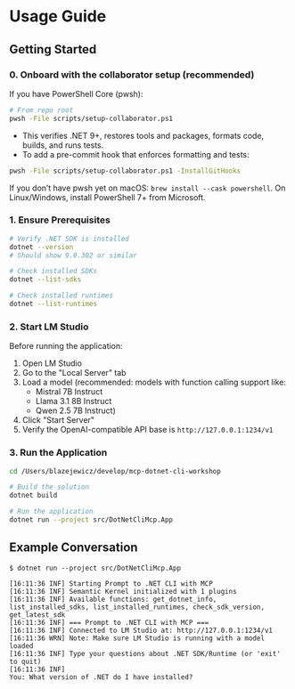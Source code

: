 # Usage Guide

## Getting Started

### 0. Onboard with the collaborator setup (recommended)

If you have PowerShell Core (pwsh):

```bash
# From repo root
pwsh -File scripts/setup-collaborator.ps1
```

- This verifies .NET 9+, restores tools and packages, formats code, builds, and runs tests.
- To add a pre-commit hook that enforces formatting and tests:

```bash
pwsh -File scripts/setup-collaborator.ps1 -InstallGitHooks
```

If you don’t have pwsh yet on macOS: `brew install --cask powershell`. On Linux/Windows, install PowerShell 7+ from Microsoft.

### 1. Ensure Prerequisites

```bash
# Verify .NET SDK is installed
dotnet --version
# Should show 9.0.302 or similar

# Check installed SDKs
dotnet --list-sdks

# Check installed runtimes
dotnet --list-runtimes
```

### 2. Start LM Studio

Before running the application:

1. Open LM Studio
2. Go to the "Local Server" tab
3. Load a model (recommended: models with function calling support like:
   - Mistral 7B Instruct
   - Llama 3.1 8B Instruct
   - Qwen 2.5 7B Instruct)
4. Click "Start Server"
5. Verify the OpenAI-compatible API base is `http://127.0.0.1:1234/v1`

### 3. Run the Application

```bash
cd /Users/blazejewicz/develop/mcp-dotnet-cli-workshop

# Build the solution
dotnet build

# Run the application
dotnet run --project src/DotNetCliMcp.App
```

## Example Conversation

```
$ dotnet run --project src/DotNetCliMcp.App

[16:11:36 INF] Starting Prompt to .NET CLI with MCP
[16:11:36 INF] Semantic Kernel initialized with 1 plugins
[16:11:36 INF] Available functions: get_dotnet_info, list_installed_sdks, list_installed_runtimes, check_sdk_version, get_latest_sdk
[16:11:36 INF] === Prompt to .NET CLI with MCP ===
[16:11:36 INF] Connected to LM Studio at: http://127.0.0.1:1234/v1
[16:11:36 WRN] Note: Make sure LM Studio is running with a model loaded
[16:11:36 INF] Type your questions about .NET SDK/Runtime (or 'exit' to quit)
[16:11:36 INF] 
You: What version of .NET do I have installed?
